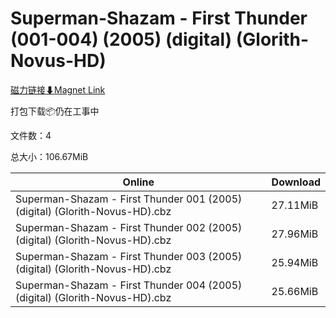 # Superman-Shazam - First Thunder (001-004) (2005) (digital) (Glorith-Novus-HD)

[磁力链接⬇Magnet Link](magnet:?xt=urn:btih:344126ec1ece36e50c4a12b376f62396958666cb&dn=Superman-Shazam%20-%20First%20Thunder%20%28001-004%29%20%282005%29%20%28digital%29%20%28Glorith-Novus-HD%29)

打包下载📦仍在工事中

文件数：4

总大小：106.67MiB

Online | Download
--- | ---
Superman-Shazam - First Thunder 001 (2005) (digital) (Glorith-Novus-HD).cbz | 27.11MiB
Superman-Shazam - First Thunder 002 (2005) (digital) (Glorith-Novus-HD).cbz | 27.96MiB
Superman-Shazam - First Thunder 003 (2005) (digital) (Glorith-Novus-HD).cbz | 25.94MiB
Superman-Shazam - First Thunder 004 (2005) (digital) (Glorith-Novus-HD).cbz | 25.66MiB